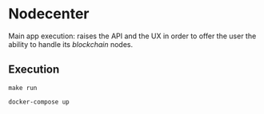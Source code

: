 # Nodecenter 
Main app execution: raises the API and the UX in order to offer the user the ability to handle its *blockchain* nodes.

## Execution

```shell script
make run
```

```shell script
docker-compose up
```
